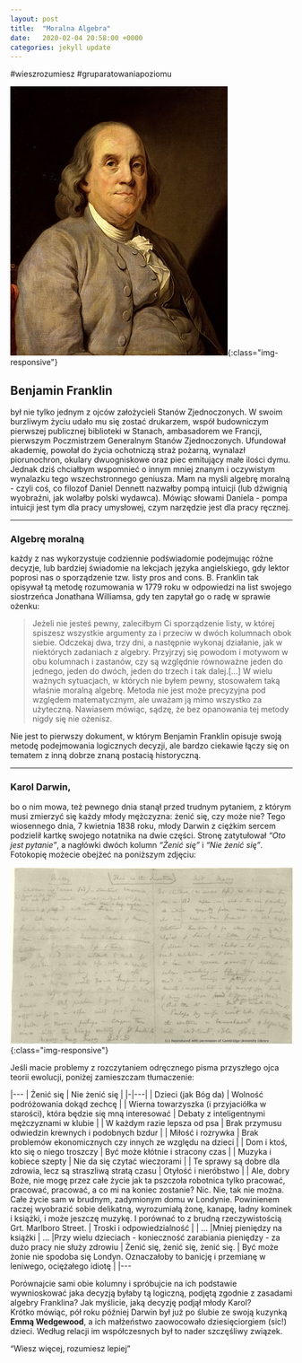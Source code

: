 ```yaml
---
layout: post
title:  "Moralna Algebra"
date:   2020-02-04 20:58:00 +0000
categories: jekyll update
---
```


#wieszrozumiesz
#gruparatowaniapoziomu

![useful image](https://github.com/siedlmi/siedlmi.github.io/raw/master/_images/388px-BenFranklinDuplessis.jpg){:class="img-responsive"}

## Benjamin Franklin  
był nie tylko jednym z ojców założycieli Stanów Zjednoczonych. W swoim burzliwym życiu udało mu się zostać drukarzem, współ budowniczym pierwszej publicznej biblioteki w Stanach, ambasadorem we Francji, pierwszym Poczmistrzem Generalnym Stanów Zjednoczonych. Ufundował akademię, powołał do życia ochotniczą straż pożarną, wynalazł piorunochron, okulary dwuogniskowe oraz piec emitujący małe ilości dymu.  
Jednak dziś chciałbym wspomnieć o innym mniej znanym i oczywistym wynalazku tego wszechstronnego geniusza. Mam na myśli algebrę moralną - czyli coś, co filozof Daniel Dennett nazwałby pompą intuicji (lub dźwignią wyobraźni, jak wolałby polski wydawca). Mówiąc słowami Daniela - pompa intuicji jest tym dla pracy umysłowej, czym narzędzie jest dla pracy ręcznej.    

* * *  

### Algebrę moralną 
każdy z nas wykorzystuje codziennie podświadomie  podejmując różne decyzje, lub bardziej świadomie na lekcjach języka angielskiego, gdy lektor poprosi nas o sporządzenie tzw. listy pros and cons. B. Franklin tak opisywał tą metodę rozumowania w 1779 roku w odpowiedzi na list swojego siostrzeńca Jonathana Williamsa, gdy ten zapytał go o radę w sprawie ożenku:  

>Jeżeli nie jesteś pewny, zaleciłbym Ci sporządzenie listy, w której spiszesz wszystkie argumenty za i przeciw w dwóch kolumnach obok siebie. Odczekaj dwa, trzy dni, a następnie wykonaj działanie, jak w niektórych zadaniach z algebry. Przyjrzyj się powodom i motywom w obu kolumnach i zastanów, czy są względnie równoważne jeden do jednego, jeden do dwóch, jeden do trzech i tak dalej.[...] W wielu ważnych sytuacjach, w których nie byłem pewny, stosowałem taką właśnie moralną algebrę. Metoda nie jest może precyzyjna pod względem matematycznym, ale uważam ją mimo wszystko za użyteczną. Nawiasem mówiąc, sądzę, że bez opanowania tej metody nigdy się nie ożenisz. 

Nie jest to pierwszy dokument, w którym Benjamin Franklin opisuje swoją metodę podejmowania logicznych decyzji, ale bardzo ciekawie łączy się on tematem z inną dobrze znaną postacią historyczną.  
**  *
### Karol Darwin, 
bo o nim mowa, też pewnego dnia stanął przed trudnym pytaniem, z którym musi zmierzyć się każdy młody mężczyzna: żenić się, czy może nie? Tego wiosennego dnia, 7 kwietnia 1838 roku, młody Darwin z ciężkim sercem podzielił kartkę swojego notatnika na dwie części. Stronę zatytułował *“Oto jest pytanie”*, a nagłówki dwóch kolumn *“Żenić się”* i *“Nie żenić się”*. Fotokopię możecie obejżeć na poniższym zdjęciu:  

![useful image](https://github.com/siedlmi/siedlmi.github.io/raw/master/_images/moral_algebra.jpg){:class="img-responsive"}  

Jeśli macie problemy z rozczytaniem odręcznego pisma przyszłego ojca teorii ewolucji, poniżej zamieszczam tłumaczenie:

|---
| Żenić się | Nie żenić się |
|-|---|
| Dzieci (jak Bóg da) | Wolność podróżowania dokąd zechcę |
| Wierna towarzyszka (i przyjaciółka w starości), która będzie się mną interesować | Debaty z inteligentnymi mężczyznami w klubie |
| W każdym razie lepsza od psa | Brak przymusu odwiedzin krewnych i podobnych bzdur |
| Miłość i rozrywka | Brak problemów ekonomicznych czy innych ze względu na dzieci |
| Dom i ktoś, kto się o niego troszczy | Być może kłótnie i stracony czas |
| Muzyka i kobiece szepty | Nie da się czytać wieczorami |
| Te sprawy są dobre dla zdrowia, lecz są straszliwą stratą czasu | Otyłość i nieróbstwo |
| Ale, dobry Boże, nie mogę przez całe życie jak ta pszczoła robotnica tylko pracować, pracować, pracować, a co mi na koniec zostanie? Nic. Nie, tak nie można. Całe życie sam w brudnym, zadymionym domu w Londynie. Powinienem raczej wyobrazić sobie delikatną, wyrozumiałą żonę, kanapę, ładny kominek i książki, i może jeszczę muzykę. I porównać to z brudną rzeczywistością Grt. Marlboro Street. | Troski i odpowiedzialność |
| ... |Mniej pieniędzy na książki
| ... |Przy wielu dzieciach - konieczność zarabiania pieniędzy - za dużo pracy nie służy zdrowiu
| Żenić się, żenić się, żenić się. | Być może żonie nie spodoba się Londyn. Oznaczałoby to banicję i przemianę w leniwego, ociężałego idiotę |
|---  

  
Porównajcie sami obie kolumny i spróbujcie na ich podstawie wywnioskować jaka decyzją byłaby tą logiczną, podjętą zgodnie z zasadami algebry Franklina? Jak myślicie, jaką decyzję podjął młody Karol?  
Krótko mówiąc, pół roku później Darwin był już po ślubie ze swoją kuzynką **Emmą Wedgewood**, a ich małżeństwo zaowocowało dziesięciorgiem (sic!) dzieci. Według relacji im współczesnych był to nader szczęśliwy związek.  
  
  
“Wiesz więcej, rozumiesz lepiej”

